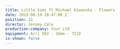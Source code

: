 ```yaml
---
title: Little Simz ft Michael Kiwanuka - Flowers
date: 2019-08-19 10:47:00 Z
position: 21
director: Jeremy Cole
production-company: Yout Ltd
equipment: Arri SR3 - 16mm - 7219
is-shown: false
---
```


